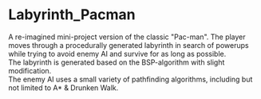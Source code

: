 # Labyrinth_Pacman
A re-imagined mini-project version of the classic "Pac-man". The player moves through a procedurally generated labyrinth in search of powerups while trying to avoid enemy AI and survive for as long as possible.<br/>
The labyrinth is generated based on the BSP-algorithm with slight modification.<br/>
The enemy AI uses a small variety of pathfinding algorithms, including but not limited to A* &amp; Drunken Walk.
